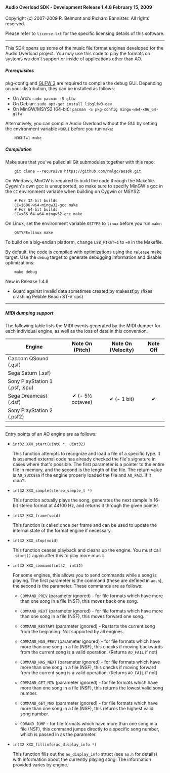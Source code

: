 #### Audio Overload SDK - Development Release 1.4.8  February 15, 2009

Copyright (c) 2007-2009 R. Belmont and Richard Bannister.
All rights reserved.


Please refer to `license.txt` for the specific licensing details of this
software.

----

This SDK opens up some of the music file format engines developed for the
Audio Overload project.
You may use this code to play the formats on systems we don't support or
inside of applications other than AO.

##### Prerequisites
pkg-config and [GLFW 3](http://www.glfw.org) are required to compile the debug
GUI. Depending on your distribution, they can be installed as follows:

* On Arch: `sudo pacman -S glfw`
* On Debian: `sudo apt-get install libglfw3-dev`
* On MinGW/MSYS2 (64-bit): `pacman -S pkg-config mingw-w64-x86_64-glfw`

Alternatively, you can compile Audio Overload without the GUI by setting the
environment variable `NOGUI` before you run `make`:
```
	NOGUI=1 make
```

##### Compilation
Make sure that you've pulled all Git submodules together with this repo:
```
	git clone --recursive https://github.com/nmlgc/aosdk.git
```

On Windows, MinGW is required to build the code through the Makefile.
Cygwin's own gcc is unsupported, so make sure to specify MinGW's gcc in the
`CC` environment variable when building on Cygwin or MSYS2:

```
	# For 32-bit builds
	CC=i686-w64-mingw32-gcc make
	# For 64-bit builds
	CC=x86_64-w64-mingw32-gcc make
```

On Linux, set the environment variable `OSTYPE` to `linux` before you run
`make`:

```
	OSTYPE=linux make
```

To build on a big-endian platform, change `LSB_FIRST=1` to `=0` in the
Makefile.

By default, the code is compiled with optimizations using the `release` make
target. Use the `debug` target to generate debugging information and disable
optimizations:

```
	make debug
```

New in Release 1.4.8
- Guard against invalid data sometimes created by makessf.py (fixes crashing
  Pebble Beach ST-V rips)

----

##### MIDI dumping support

The following table lists the MIDI events generated by the MIDI dumper for
each individual engine, as well as the loss of data in this conversion.

| Engine                          |  Note On (Pitch) | Note On (Velocity) | Note Off |
|---------------------------------|:----------------:|:------------------:|:--------:|
| Capcom QSound (.qsf)            |                  |                    |          |
| Sega Saturn (.ssf)              |                  |                    |          |
| Sony PlayStation 1 (.psf, .spu) |                  |                    |          |
| Sega Dreamcast (.dsf)           | ✔ (- 5½ octaves) |     ✔ (- 1 bit)    |     ✔    |
| Sony PlayStation 2 (.psf2)      |                  |                    |          |

----

Entry points of an AO engine are as follows:

* `int32 XXX_start(uint8 *, uint32)`

	This function attempts to recognize and load a file of a specific
	type.  It is assumed external code has already checked the file's
	signature in cases where that's possible.  The first parameter is a
	pointer to the entire file in memory, and the second is the length of
	the file.  The return value is `AO_SUCCESS` if the engine properly
	loaded the file and `AO_FAIL` if it didn't.

* `int32 XXX_sample(stereo_sample_t *)`

	This function actually plays the song, generates the next sample in
	16-bit stereo format at 44100 Hz, and returns it through the given
	pointer.

* `int32 XXX_frame(void)`

	This function is called once per frame and can be used to update the
	internal state of the format engine if necessary.

* `int32 XXX_stop(void)`

	This function ceases playback and cleans up the engine.  You must call
	`_start()` again after this to play more music.

* `int32 XXX_command(int32, int32)`

	For some engines, this allows you to send commands while a song is
	playing.  The first parameter is the command (these are defined in
	`ao.h`), the second is the parameter.  These commands are as follows:

	* `COMMAND_PREV` (parameter ignored) - for file formats which have
	  more than one song in a file (NSF), this moves back one song.

	* `COMMAND_NEXT` (parameter ignored) - for file formats which have
	  more than one song in a file (NSF), this moves forward one song.

	* `COMMAND_RESTART` (parameter ignored) - Restarts the current song
	  from the beginning.  Not supported by all engines.

	* `COMMAND_HAS_PREV` (parameter ignored) - for file formats which have
	  more than one song in a file (NSF), this checks if moving backwards
	  from the current song is a valid operation.  (Returns `AO_FAIL` if
	  not)

	* `COMMAND_HAS_NEXT` (parameter ignored) - for file formats which have
	  more than one song in a file (NSF), this checks if moving forward
	  from the current song is a valid operation.  (Returns `AO_FAIL` if
	  not)

	* `COMMAND_GET_MIN` (parameter ignored) - for file formats which have
	  more than one song in a file (NSF), this returns the lowest valid
	  song number.
	* `COMMAND_GET_MAX` (parameter ignored) - for file formats which have
	  more than one song in a file (NSF), this returns the highest valid
	  song number.

	* `COMAND_JUMP` - for file formats which have more than one song in a
	  file (NSF), this command jumps directly to a specific song number,
	  which is passed in as the parameter.

* `int32 XXX_fillinfo(ao_display_info *)`

	This function fills out the `ao_display_info` struct (see `ao.h` for
	details) with information about the currently playing song.  The
	information provided varies by engine.
